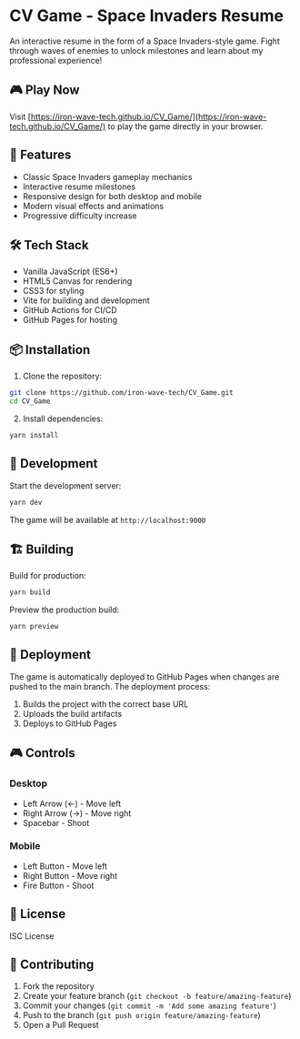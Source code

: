 # CV Game - Space Invaders Resume

An interactive resume in the form of a Space Invaders-style game. Fight through waves of enemies to unlock milestones and learn about my professional experience!

## 🎮 Play Now

Visit [https://iron-wave-tech.github.io/CV_Game/](https://iron-wave-tech.github.io/CV_Game/) to play the game directly in your browser.

## 🚀 Features

- Classic Space Invaders gameplay mechanics
- Interactive resume milestones
- Responsive design for both desktop and mobile
- Modern visual effects and animations
- Progressive difficulty increase

## 🛠️ Tech Stack

- Vanilla JavaScript (ES6+)
- HTML5 Canvas for rendering
- CSS3 for styling
- Vite for building and development
- GitHub Actions for CI/CD
- GitHub Pages for hosting

## 📦 Installation

1. Clone the repository:
```bash
git clone https://github.com/iron-wave-tech/CV_Game.git
cd CV_Game
```

2. Install dependencies:
```bash
yarn install
```

## 🔧 Development

Start the development server:
```bash
yarn dev
```

The game will be available at `http://localhost:9000`

## 🏗️ Building

Build for production:
```bash
yarn build
```

Preview the production build:
```bash
yarn preview
```

## 🚀 Deployment

The game is automatically deployed to GitHub Pages when changes are pushed to the main branch. The deployment process:

1. Builds the project with the correct base URL
2. Uploads the build artifacts
3. Deploys to GitHub Pages

## 🎮 Controls

### Desktop
- Left Arrow (←) - Move left
- Right Arrow (→) - Move right
- Spacebar - Shoot

### Mobile
- Left Button - Move left
- Right Button - Move right
- Fire Button - Shoot

## 📝 License

ISC License

## 🤝 Contributing

1. Fork the repository
2. Create your feature branch (`git checkout -b feature/amazing-feature`)
3. Commit your changes (`git commit -m 'Add some amazing feature'`)
4. Push to the branch (`git push origin feature/amazing-feature`)
5. Open a Pull Request 